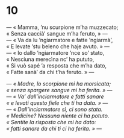 # 10

— « Mamma, ’nu scurpione m’ha muzzecato;  
« Senza caccià’ sangue m’ha feruto, » —  
— « Va da lu ’ngiarmatore e fatte ’ngiarmà’,  
« E levate ’stu beleno che haje avuto. » —  
— « Io dallo ’ngiarmatore ’nce so’ stato,  
« Nesciuna merecìna nc’ ha pututo,  
« Si vuò sapé ’a resposta che m’ha dato,  
« Fatte sanà’ da chi t’ha feruto. » —

*— « Madre, lo scorpione mi ha morsicata;  
« senza spargere sangue mi ha ferita. » —  
— « Va’ dall’inciarmatore e fatti sanare  
« e levati questo fiele che ti ha data. » —  
— « Dall’inciarmatore sì, ci sono stata.  
« Medicine? Nessuna niente ci ha potuto.  
« Sentite la risposta che mi ha dato:  
« fatti sanare da chi ti ci ha ferita. » —*


